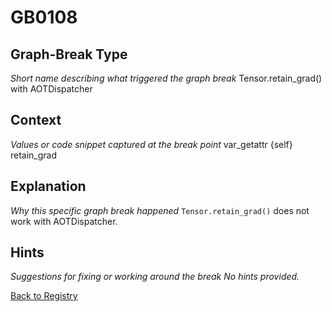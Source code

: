 # GB0108

## Graph-Break Type
*Short name describing what triggered the graph break*
Tensor.retain_grad() with AOTDispatcher

## Context
*Values or code snippet captured at the break point*
var_getattr {self} retain_grad

## Explanation
*Why this specific graph break happened*
`Tensor.retain_grad()` does not work with AOTDispatcher.

## Hints
*Suggestions for fixing or working around the break*
*No hints provided.*



[Back to Registry](../index.md)
